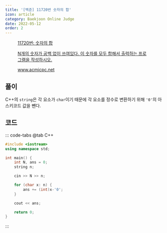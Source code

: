 ```yaml
---
title: '[백준] 11720번 숫자의 합'
icon: article
category: Baekjoon Online Judge
date: 2022-05-12
order: 2
---
```


<figure class="opengraph"><a href="https://www.acmicpc.net/problem/11720" data-source-url="https://www.acmicpc.net/problem/11720">
<div class="og-image" style="background-image: url('https://drive.google.com/uc?export=view&id=1f3NcJon6wNc4oQy4NTc41Yuzw_mVlg7m');"></div>
<div class="og-text">
<p class="og-title">11720번: 숫자의 합</p>
<p class="og-desc">N개의 숫자가 공백 없이 쓰여있다. 이 숫자를 모두 합해서 출력하는 프로그램을 작성하시오.</p>
<p class="og-host">www.acmicpc.net</p></div></a></figure>

## 풀이
C++의 `string`은 각 요소가 `char`이기 때문에 각 요소를 정수로 변환하기 위해 `'0'`의 아스키코드 값을 뺀다.

## 코드
::: code-tabs
@tab C++
```cpp
#include <iostream>
using namespace std;

int main() {
    int N, ans = 0;
    string n;

    cin >> N >> n;

    for (char x: n) {
        ans += (int)x-'0';
    }

    cout << ans;

    return 0;
}
```
:::
